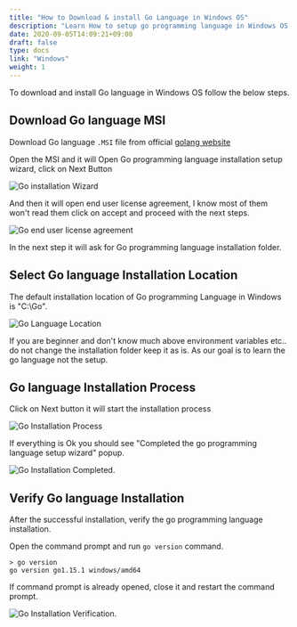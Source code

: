 ```yaml
---
title: "How to Download & install Go Language in Windows OS"
description: "Learn How to setup go programming language in Windows OS Environment"
date: 2020-09-05T14:09:21+09:00
draft: false
type: docs
link: "Windows"
weight: 1
---
```


To download and install Go language in Windows OS follow the below steps.

## Download Go language MSI

Download Go language `.MSI` file from official [golang website](https://golang.org/dl/go1.15.1.windows-amd64.msi)

Open the MSI and it will Open Go programming language installation setup wizard, click on Next Button

![Go installation Wizard](/images/install/goInstall1.PNG)

And then it will open end user license agreement, I know most of them won't read them click on accept and proceed with the next steps.

![Go end user license agreement](/images/install/goInstall2.PNG)

In the next step it will ask for Go programming language installation folder.

## Select Go language Installation Location

The default installation location of Go programming Language in Windows is "C:\Go".

![Go Language Location](/images/install/goinstalllocation.PNG)

If you are beginner and don't know much above environment variables etc.. do not change the installation folder keep it as is. As our goal is to learn the go language not the setup.

## Go language Installation Process

Click on Next button it will start the installation process 

![Go Installation Process](/images/install/golanginstallprocess.PNG)

If everything is Ok you should see "Completed the go programming language setup wizard" popup. 

![Go Installation Completed](/images/install/golanginstallFinish.PNG).

## Verify Go language Installation

After the successful installation, verify the go programming language installation.

Open the command prompt and run `go version` command.

```
> go version
go version go1.15.1 windows/amd64
```

If command prompt is already opened, close it and restart the command prompt.

![Go Installation Verification](/images/install/goVerify.PNG).
